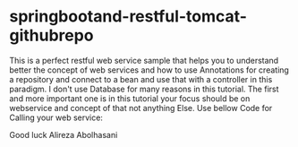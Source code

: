 # springbootand-restful-tomcat-githubrepo
This is a perfect restful web service sample that helps you to understand better the concept of web services and how to use Annotations for creating a repository and connect to a bean and use that with a controller in this paradigm.
I don't use Database for many reasons in this tutorial. The first and more important one is in this tutorial your focus should be on webservice and concept of that not anything Else.
Use bellow Code for Calling your web service:

Good luck
Alireza Abolhasani

